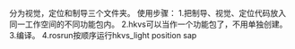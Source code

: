 分为视觉，定位和制导三个文件夹。
使用步骤：
1.把制导、视觉、定位代码放入同一工作空间的不同功能包内。
2.hkvs可以当作一个功能包了，不用单独创建。
3.编译。
4.rosrun按顺序运行hkvs_light position sap


